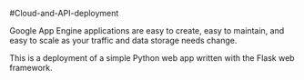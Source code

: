 #Cloud-and-API-deployment

Google App Engine applications are easy to create, easy to maintain, and easy to scale as your traffic and data storage needs change. 

This is a deployment of a simple Python web app written with the Flask web framework.
